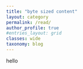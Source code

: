 ```yaml
---
title: "byte sized content"
layout: category
permalink: /read/
author_profile: true
#entries_layout: grid
classes: wide
taxonomy: blog
---
```


hello